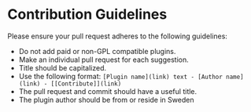 # Contribution Guidelines

Please ensure your pull request adheres to the following guidelines:

* Do not add paid or non-GPL compatible plugins.
* Make an individual pull request for each suggestion.
* Title should be capitalized.
* Use the following format: `[Plugin name](link) text - [Author name](link) - [[Contribute]](link)`
* The pull request and commit should have a useful title.
* The plugin author should be from or reside in Sweden

